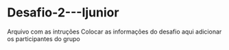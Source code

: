 # Desafio-2---Ijunior

Arquivo com as intruções
Colocar as informações do desafio aqui
adicionar os participantes do grupo
